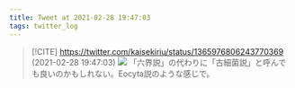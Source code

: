 ```yaml
---
title: Tweet at 2021-02-28 19:47:03
tags: twitter_log
---
```


> [!CITE] https://twitter.com/kaisekiriu/status/1365976806243770369 (2021-02-28 19:47:03)
> ![](https://twitter.com/kaisekiriu/status/1365976806243770369)
> 「六界説」の代わりに「古細菌説」と呼んでも良いのかもしれない。Eocyta説のような感じで。
